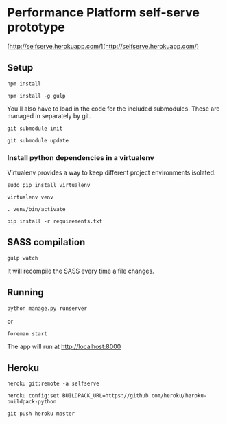 # Performance Platform self-serve prototype

[http://selfserve.herokuapp.com/](http://selfserve.herokuapp.com/)

## Setup

`npm install`

`npm install -g gulp`

You'll also have to load in the code for the included submodules. These are managed in separately by git.

`git submodule init`

`git submodule update`

### Install python dependencies in a virtualenv

Virtualenv provides a way to keep different project environments isolated.

`sudo pip install virtualenv`

`virtualenv venv`

`. venv/bin/activate`

`pip install -r requirements.txt`

## SASS compilation

`gulp watch`

It will recompile the SASS every time a file changes.

## Running

`python manage.py runserver`

or

`foreman start`

The app will run at [http://localhost:8000](http://localhost:8000)

## Heroku

`heroku git:remote -a selfserve`

`heroku config:set BUILDPACK_URL=https://github.com/heroku/heroku-buildpack-python`

`git push heroku master`
